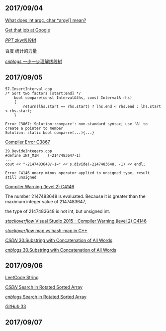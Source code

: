 ## 2017/09/04

[What does int argc, char *argv[] mean?](https://stackoverflow.com/questions/3024197/what-does-int-argc-char-argv-mean)

[Get that job at Google ](http://steve-yegge.blogspot.sg/2008/03/get-that-job-at-google.html)

[*PPT* zkw线段树](https://pan.baidu.com/s/1nuNClO9)

百度 统计的力量

[*cnblogs* 一步一步理解线段树](http://www.cnblogs.com/TenosDoIt/p/3453089.html#3773918)

## 2017/09/05

```
57.InsertInterval.cpp
/* Sort two factors [start:end] */
    bool compare(const Interval&lhs, const Interval& rhs)
    {
        return(lhs.start == rhs.start) ? lhs.end < rhs.end : lhs.start < rhs.start;
    }
    
Error C3867:'Solution::compare': non-standard syntax; use '&' to create a pointer to member
Solution: static bool comparre(...){...}
```
[Compiler Error C3867](https://msdn.microsoft.com/en-us/library/b0x1aatf.aspx)

```
29.DevideIntegers.cpp
#define INT_MIN    (-2147483647-1)
...
cout << "-2147483648/-1=" << s.divide(-2147483648, -1) << endl;

Error C4146	unary minus operator applied to unsigned type, result still unsigned	
```
[Compiler Warning (level 2) C4146](https://msdn.microsoft.com/en-us/library/4kh09110.aspx)

The number 2147483648 is evaluated. Because it is greater than the maximum integer value of 2147483647, 

the type of 2147483648 is not int, but unsigned int.

[*stackoverflow* Visual Studio 2015 - Compiler Warning (level 2) C4146](https://stackoverflow.com/questions/34944947/visual-studio-2015-compiler-warning-level-2-c4146)

[*stackoverflow* map vs hash-map in C++](https://stackoverflow.com/questions/2189189/map-vs-hash-map-in-c)

[*CSDN* 30.Substring with Concatenation of All Words](http://blog.csdn.net/linhuanmars/article/details/20342851)

[*cnblogs* 30.Substring with Concatenation of All Words](http://www.cnblogs.com/TenosDoIt/p/3807055.html)

## 2017/09/06

[LeetCode String](https://leetcode.com/tag/string/)

[*CSDN* Search in Rotated Sorted Array](http://blog.csdn.net/linhuanmars/article/details/20525681)

[*cnblogs* Search in Rotated Sorted Array](http://www.cnblogs.com/grandyang/p/4325648.html)

[*GitHub* 33](https://github.com/pezy/LeetCode/tree/master/058.%20Search%20in%20Rotated%20Sorted%20Array)

## 2017/09/07







